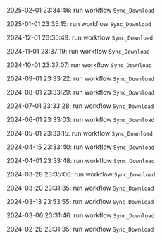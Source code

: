2025-02-01 23:34:46: run workflow `Sync_Download` 

2025-01-01 23:35:15: run workflow `Sync_Download` 

2024-12-01 23:35:49: run workflow `Sync_Download` 

2024-11-01 23:37:19: run workflow `Sync_Download` 

2024-10-01 23:37:07: run workflow `Sync_Download` 

2024-09-01 23:33:22: run workflow `Sync_Download` 

2024-08-01 23:33:29: run workflow `Sync_Download` 

2024-07-01 23:33:28: run workflow `Sync_Download` 

2024-06-01 23:33:03: run workflow `Sync_Download` 

2024-05-01 23:33:15: run workflow `Sync_Download` 

2024-04-15 23:33:40: run workflow `Sync_Download` 

2024-04-01 23:33:48: run workflow `Sync_Download` 

2024-03-28 23:35:06: run workflow `Sync_Download` 

2024-03-20 23:31:35: run workflow `Sync_Download` 

2024-03-13 23:53:55: run workflow `Sync_Download` 

2024-03-06 23:31:46: run workflow `Sync_Download` 

2024-02-28 23:31:35: run workflow `Sync_Download` 


